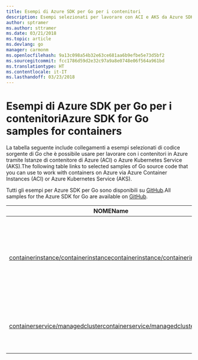 ```yaml
---
title: Esempi di Azure SDK per Go per i contenitori
description: Esempi selezionati per lavorare con ACI e AKS da Azure SDK per Go.
author: sptramer
ms.author: sttramer
ms.date: 03/21/2018
ms.topic: article
ms.devlang: go
manager: carmonm
ms.openlocfilehash: 9a13c098a54b32e63ce681aa6b9efbe5e73d5bf2
ms.sourcegitcommit: fcc1786d59d2e32c97a9a8e0748e06f564a961bd
ms.translationtype: HT
ms.contentlocale: it-IT
ms.lasthandoff: 03/23/2018
---
```

# <a name="azure-sdk-for-go-samples-for-containers"></a><span data-ttu-id="2024f-103">Esempi di Azure SDK per Go per i contenitori</span><span class="sxs-lookup"><span data-stu-id="2024f-103">Azure SDK for Go samples for containers</span></span>

<span data-ttu-id="2024f-104">La tabella seguente include collegamenti a esempi selezionati di codice sorgente di Go che è possibile usare per lavorare con i contenitori in Azure tramite Istanze di contenitore di Azure (ACI) o Azure Kubernetes Service (AKS).</span><span class="sxs-lookup"><span data-stu-id="2024f-104">The following table links to selected samples of Go source code that you can use to work with containers on Azure via Azure Container Instances (ACI) or Azure Kubernetes Service (AKS).</span></span> 

<span data-ttu-id="2024f-105">Tutti gli esempi per Azure SDK per Go sono disponibili su [GitHub](https://github.com/Azure-Samples/azure-sdk-for-go-samples).</span><span class="sxs-lookup"><span data-stu-id="2024f-105">All samples for the Azure SDK for Go are available on [GitHub](https://github.com/Azure-Samples/azure-sdk-for-go-samples).</span></span>

| <span data-ttu-id="2024f-106">NOME</span><span class="sxs-lookup"><span data-stu-id="2024f-106">Name</span></span> | <span data-ttu-id="2024f-107">DESCRIZIONE</span><span class="sxs-lookup"><span data-stu-id="2024f-107">Description</span></span> |
|------|-------------|
| [<span data-ttu-id="2024f-108">containerinstance/containerinstance</span><span class="sxs-lookup"><span data-stu-id="2024f-108">containerinstance/containerinstance</span></span>](https://github.com/Azure-Samples/azure-sdk-for-go-samples/blob/master/containerinstance/containerinstance.go) | <span data-ttu-id="2024f-109">Consente di lavorare con i gruppi di contenitori in Istanze di contenitore di Azure.</span><span class="sxs-lookup"><span data-stu-id="2024f-109">Work with container groups in Azure Container Instances.</span></span> <span data-ttu-id="2024f-110">Consente di creare e modificare contenitori in un gruppo di ACI.</span><span class="sxs-lookup"><span data-stu-id="2024f-110">Create and modify containers in an ACI group.</span></span> |
| [<span data-ttu-id="2024f-111">containerservice/managedcluster</span><span class="sxs-lookup"><span data-stu-id="2024f-111">containerservice/managedcluster</span></span>](https://github.com/Azure-Samples/azure-sdk-for-go-samples/blob/master/containerservice/managedcluster.go) | <span data-ttu-id="2024f-112">Consente di creare, eliminare ed esaminare i client di Azure Kubernetes Service (AKS).</span><span class="sxs-lookup"><span data-stu-id="2024f-112">Create, delete, and inspect Azure Kubernetes Service (AKS) clients.</span></span> |
